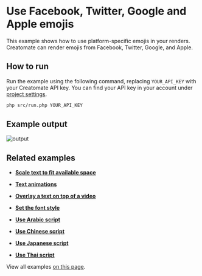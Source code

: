 # Use Facebook, Twitter, Google and Apple emojis

This example shows how to use platform-specific emojis in your renders. Creatomate can render emojis from Facebook, Twitter, Google, and Apple.

## How to run

Run the example using the following command, replacing `YOUR_API_KEY` with your Creatomate API key. You can find your API key in your account under [project settings](https://creatomate.com/docs/api/rest-api/authentication).
```bash
php src/run.php YOUR_API_KEY
```

## Example output

![output](https://user-images.githubusercontent.com/44575638/199054146-9a09cefa-0292-48d2-941e-01048fd51340.png)

## Related examples

- **[Scale text to fit available space](https://github.com/creatomate/php-examples/tree/main/text-sizing)**

- **[Text animations](https://github.com/creatomate/php-examples/tree/main/text-animations)**

- **[Overlay a text on top of a video](https://github.com/creatomate/php-examples/tree/main/text-overlay)**

- **[Set the font style](https://github.com/creatomate/php-examples/tree/main/text-styles)**

- **[Use Arabic script](https://github.com/creatomate/php-examples/tree/main/text-arabic)**

- **[Use Chinese script](https://github.com/creatomate/php-examples/tree/main/text-chinese)**

- **[Use Japanese script](https://github.com/creatomate/php-examples/tree/main/text-japanese)**

- **[Use Thai script](https://github.com/creatomate/php-examples/tree/main/text-thai)**

View all examples [on this page](https://github.com/creatomate/php-examples).
